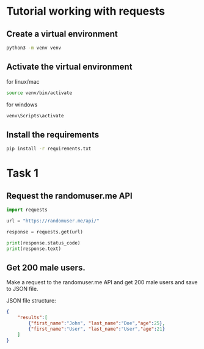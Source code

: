 # Tutorial working with requests

## Create a virtual environment

```bash
python3 -m venv venv
```

## Activate the virtual environment
for linux/mac

```bash
source venv/bin/activate
```

for windows

```bash
venv\Scripts\activate
```

## Install the requirements

```bash
pip install -r requirements.txt
```

# Task 1

## Request the randomuser.me API

```python
import requests

url = "https://randomuser.me/api/"

response = requests.get(url)

print(response.status_code)
print(response.text)
```

## Get 200 male users.

Make a request to the randomuser.me API and get 200 male users and save to JSON file.

JSON file structure:

```JSON
{
    "results":[
        {"first_name":"John", "last_name":"Doe","age":25},
        {"first_name":"User", "last_name":"User","age":21}
    ]
}

